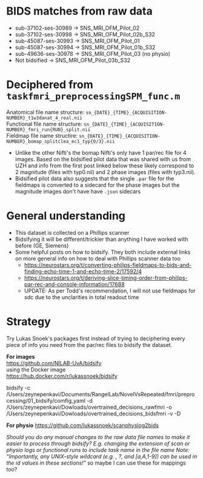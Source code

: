 # BIDS matches from raw data

- sub-37102-ses-30989 -> SNS_MRI_OFM_Pilot_02  
- sub-37102-ses-30998 -> SNS_MRI_OFM_Pilot_02b_S32  
- sub-45087-ses-30993 -> SNS_MRI_OFM_Pilot_01  
- sub-45087-ses-30994 -> SNS_MRI_OFM_Pilot_01b_S32  
- sub-49636-ses-30978 -> SNS_MRI_OFM_Pilot_03 (no physio)  
- Not bidsified -> SNS_MRI_OFM_Pilot_03b_S32  

# Deciphered from `taskfmri_preprocessingSPM_func.m`

Anatomical file name structure: `sn_{DATE}_{TIME}_{ACQUISITION-NUMBER}_t1w3danat_4_real.nii`  
Functional file name structure: `sn_{DATE}_{TIME}_{ACQUISITION-NUMBER}_fmri_run{RUN}_split.nii`  
Fieldmap file name structire:   `sn_{DATE}_{TIME}_{ACQUISITION-NUMBER}_bomap_splitclea_ec1_typ{0/3}.nii`  
  - Unlike the other Nifti's the bomap Nifti's only have 1 par/rec file for 4 images. Based on the bidsified pilot data that was shared with us from UZH and info from the first post linked below these likely correspond to 2 magnitude (files with typ0.nii) and 2 phase images (files with typ3.nii).
  - Bidsified pilot data also suggests that the single `.par` file for the fieldmaps is converted to a sidecard for the phase images but the magnitude images don't have have `.json` sidecars

# General understanding

- This dataset is collected on a Phillips scanner  
- Bidsifying it will be different/trickier than anything I have worked with before (GE, Siemens)  
- Some helpful posts on how to bidsify. They both include external links on more general info on how to deal with Phillips scanner data too  
  - https://neurostars.org/t/converting-philips-fieldmaps-to-bids-and-finding-echo-time-1-and-echo-time-2/17592/4  
  - https://neurostars.org/t/deriving-slice-timing-order-from-philips-par-rec-and-console-information/17688  
  - UPDATE: As per Todd's recommendation, I will not use fieldmaps for sdc due to the unclarities in total readout time

# Strategy

Try Lukas Snoek's packages first instead of trying to deciphering every piece of info you need from the par/rec files to bidsify the dataset.  

**For images**  
https://github.com/NILAB-UvA/bidsify  
using the Docker image   
https://hub.docker.com/r/lukassnoek/bidsify  

bidsify -c /Users/zeynepenkavi/Documents/RangelLab/NovelVsRepeated/fmri/preprocessing/01_bidsify/comfig_yaml -d /Users/zeynepenkavi/Dowloads/overtrained_decisions_rawfmri -o /Users/zeynepenkavi/Dowloads/overtrained_decisions_bidsfmri -v -D

**For physio**
https://github.com/lukassnoek/scanphyslog2bids  

*Should you do any manual changes to the raw data file names to make it easier to process through bidsify?*
*E.g. changing the extension of scan or physio logs or functional runs to include task name in the file name*
*Note: "Importantly, any UNIX-style wildcard (e.g. *, ?, and [a,A,1-9]) can be used in the id values in these sections!"** so maybe I can use these for mappings too?
